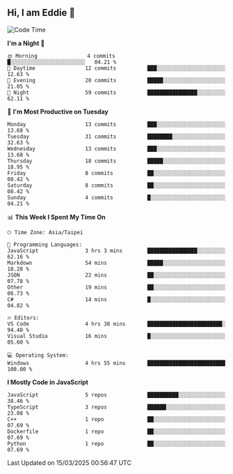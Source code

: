 ## Hi, I am Eddie 👋

<!--START_SECTION:waka-->
![Code Time](http://img.shields.io/badge/Code%20Time-463%20hrs%2022%20mins-blue)

**I'm a Night 🦉** 

```text
🌞 Morning                4 commits           █░░░░░░░░░░░░░░░░░░░░░░░░   04.21 % 
🌆 Daytime                12 commits          ███░░░░░░░░░░░░░░░░░░░░░░   12.63 % 
🌃 Evening                20 commits          █████░░░░░░░░░░░░░░░░░░░░   21.05 % 
🌙 Night                  59 commits          ████████████████░░░░░░░░░   62.11 % 
```
📅 **I'm Most Productive on Tuesday** 

```text
Monday                   13 commits          ███░░░░░░░░░░░░░░░░░░░░░░   13.68 % 
Tuesday                  31 commits          ████████░░░░░░░░░░░░░░░░░   32.63 % 
Wednesday                13 commits          ███░░░░░░░░░░░░░░░░░░░░░░   13.68 % 
Thursday                 18 commits          █████░░░░░░░░░░░░░░░░░░░░   18.95 % 
Friday                   8 commits           ██░░░░░░░░░░░░░░░░░░░░░░░   08.42 % 
Saturday                 8 commits           ██░░░░░░░░░░░░░░░░░░░░░░░   08.42 % 
Sunday                   4 commits           █░░░░░░░░░░░░░░░░░░░░░░░░   04.21 % 
```


📊 **This Week I Spent My Time On** 

```text
🕑︎ Time Zone: Asia/Taipei

💬 Programming Languages: 
JavaScript               3 hrs 3 mins        ████████████████░░░░░░░░░   62.16 % 
Markdown                 54 mins             █████░░░░░░░░░░░░░░░░░░░░   18.28 % 
JSON                     22 mins             ██░░░░░░░░░░░░░░░░░░░░░░░   07.78 % 
Other                    19 mins             ██░░░░░░░░░░░░░░░░░░░░░░░   06.73 % 
C#                       14 mins             █░░░░░░░░░░░░░░░░░░░░░░░░   04.82 % 

🔥 Editors: 
VS Code                  4 hrs 38 mins       ████████████████████████░   94.40 % 
Visual Studio            16 mins             █░░░░░░░░░░░░░░░░░░░░░░░░   05.60 % 

💻 Operating System: 
Windows                  4 hrs 55 mins       █████████████████████████   100.00 % 
```

**I Mostly Code in JavaScript** 

```text
JavaScript               5 repos             ██████████░░░░░░░░░░░░░░░   38.46 % 
TypeScript               3 repos             ██████░░░░░░░░░░░░░░░░░░░   23.08 % 
C++                      1 repo              ██░░░░░░░░░░░░░░░░░░░░░░░   07.69 % 
Dockerfile               1 repo              ██░░░░░░░░░░░░░░░░░░░░░░░   07.69 % 
Python                   1 repo              ██░░░░░░░░░░░░░░░░░░░░░░░   07.69 % 
```




 Last Updated on 15/03/2025 00:56:47 UTC
<!--END_SECTION:waka-->
